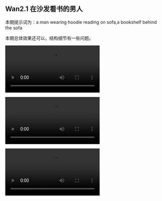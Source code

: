 ## Wan2.1 在沙发看书的男人

本期提示词为：a man wearing hoodie reading on sofa,a bookshelf behind the sofa

本期总体效果还可以，结构细节有一些问题。

<video src="https://github.com/Willian7004/media-blog/blob/main/files/202506/2025060903/Wan2.1_00001.mp4?raw=true" controls style="max-width: 100%;"></video>

<video src="https://github.com/Willian7004/media-blog/blob/main/files/202506/2025060903/Wan2.1_00004.mp4?raw=true" controls style="max-width: 100%;"></video>

<video src="https://github.com/Willian7004/media-blog/blob/main/files/202506/2025060903/Wan2.1_00005.mp4?raw=true" controls style="max-width: 100%;"></video>